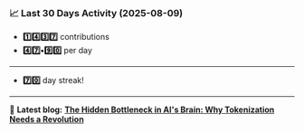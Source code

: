 <!--START_STATS-->
### 📈 Last 30 Days Activity (2025-08-09)  
- **1️⃣4️⃣3️⃣7️⃣** contributions  
- **4️⃣7️⃣•9️⃣0️⃣** per day
---
- **7️⃣0️⃣** day streak!
---
📝 **Latest blog:** [**The Hidden Bottleneck in AI's Brain: Why Tokenization Needs a Revolution**](https://andriak.com/blog/tokenization-revolution)
<!--END_STATS-->
